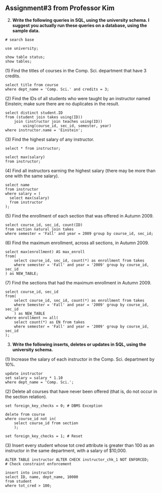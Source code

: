 ## Assignment#3 from Professor Kim
  
  
  
2. **Write the following queries in SQL, using the university schema. I suggest you actually run these queries on a database, using the sample data.**

~~~mysql
# search base

use university;

show table status;
show tables;
~~~

  

(1)  Find the titles of courses in the Comp. Sci. department that have 3 credits.

```mysql
select title from course
where dept_name = 'Comp. Sci.' and credits = 3;
```
  


(2)  Find the IDs of all students who were taught by an instructor named Einstein; make sure there are no duplicates in the result.

~~~mysql
select distinct student.ID
from (student join takes using(ID))
    join (instructor join teaches using(ID))
        using(course_id, sec_id, semester, year)
where instructor.name = 'Einstein';
~~~



(3)  Find the highest salary of any instructor.

~~~mysql
select * from instructor;

select max(salary)
from instructor;
~~~



(4)  Find all instructors earning the highest salary (there may be more than one with the same salary).

~~~mysql
select name
from instructor
where salary = (
  select max(salary)
  from instructor
);
~~~



(5)  Find the enrollment of each section that was offered in Autumn 2009.

~~~mysql
select course_id, sec_id, count(ID)
from section natural join takes
where semester = 'Fall' and year = 2009 group by course_id, sec_id;
~~~



(6)  Find the maximum enrollment, across all sections, in Autumn 2009.

~~~mysql
select max(enrollment) AS max_enroll
from(
    select course_id, sec_id, count(*) as enrollment from takes
    where semester = 'Fall' and year = '2009' group by course_id, sec_id
) as NEW_TABLE;
~~~



(7)  Find the sections that had the maximum enrollment in Autumn 2009.

~~~mysql
select course_id, sec_id
from(
    select course_id, sec_id, count(*) as enrollment from takes
    where Semester = 'Fall' and year = '2009' group by course_id, sec_id
    ) as NEW_TABLE
where enrollment >= all(
    select count(*) as EN from takes
    where semester = 'Fall' and year = '2009' group by course_id, sec_id
);
~~~





3. **Write the following inserts, deletes or updates in SQL, using the university schema.**

(1)  Increase the salary of each instructor in the Comp. Sci. department by 10%.

~~~mysql
update instructor
set salary = salary * 1.10
where dept_name = 'Comp. Sci.';
~~~



(2)  Delete all courses that have never been offered (that is, do not occur in the section relation).

~~~mysql
set foreign_key_checks = 0; # DBMS Exception

delete from course
where course_id not in(
    select course_id from section
    );

set foreign_key_checks = 1; # Reset
~~~



(3)  Insert every student whose tot cred attribute is greater than 100 as an instructor in the same department, with a salary of $10,000.

~~~mysql
ALTER TABLE instructor ALTER CHECK instructor_chk_1 NOT ENFORCED;
# Check constraint enforcement

insert into instructor
select ID, name, dept_name, 10000
from student
where tot_cred > 100;
~~~
